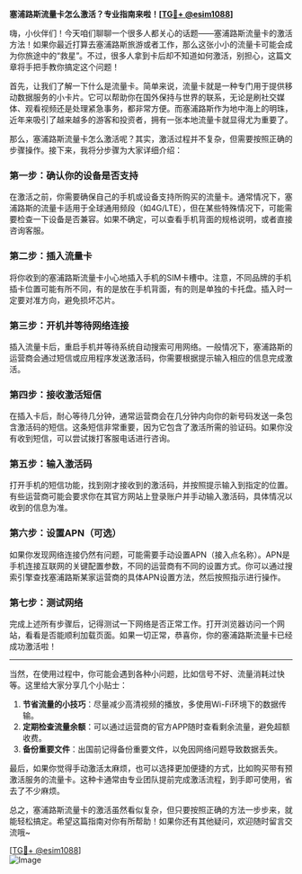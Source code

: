 **塞浦路斯流量卡怎么激活？专业指南来啦！[[TG💪+ @esim1088](https://t.me/s/esim1088)]**

嗨，小伙伴们！今天咱们聊聊一个很多人都关心的话题——塞浦路斯流量卡的激活方法！如果你最近打算去塞浦路斯旅游或者工作，那么这张小小的流量卡可能会成为你旅途中的“救星”。不过，很多人拿到卡后却不知道如何激活，别担心，这篇文章将手把手教你搞定这个问题！

首先，让我们了解一下什么是流量卡。简单来说，流量卡就是一种专门用于提供移动数据服务的小卡片。它可以帮助你在国外保持与世界的联系，无论是刷社交媒体、观看视频还是处理紧急事务，都非常方便。而塞浦路斯作为地中海上的明珠，近年来吸引了越来越多的游客和投资者，拥有一张本地流量卡就显得尤为重要了。

那么，塞浦路斯流量卡怎么激活呢？其实，激活过程并不复杂，但需要按照正确的步骤操作。接下来，我将分步骤为大家详细介绍：

### **第一步：确认你的设备是否支持**
在激活之前，你需要确保自己的手机或设备支持所购买的流量卡。通常情况下，塞浦路斯的流量卡适用于全球通用频段（如4G/LTE），但在某些特殊情况下，可能需要检查一下设备是否兼容。如果不确定，可以查看手机背面的规格说明，或者直接咨询客服。

### **第二步：插入流量卡**
将你收到的塞浦路斯流量卡小心地插入手机的SIM卡槽中。注意，不同品牌的手机插卡位置可能有所不同，有的是放在手机背面，有的则是单独的卡托盘。插入时一定要对准方向，避免损坏芯片。

### **第三步：开机并等待网络连接**
插入流量卡后，重启手机并等待系统自动搜索可用网络。一般情况下，塞浦路斯的运营商会通过短信或应用程序发送激活码，你需要根据提示输入相应的信息完成激活。

### **第四步：接收激活短信**
在插入卡后，耐心等待几分钟，通常运营商会在几分钟内向你的新号码发送一条包含激活码的短信。这条短信非常重要，因为它包含了激活所需的验证码。如果你没有收到短信，可以尝试拨打客服电话进行咨询。

### **第五步：输入激活码**
打开手机的短信功能，找到刚才接收到的激活码，并按照提示输入到指定的位置。有些运营商可能会要求你在其官方网站上登录账户并手动输入激活码，具体情况以收到的信息为准。

### **第六步：设置APN（可选）**
如果你发现网络连接仍然有问题，可能需要手动设置APN（接入点名称）。APN是手机连接互联网的关键配置参数，不同的运营商有不同的设置方式。你可以通过搜索引擎查找塞浦路斯某家运营商的具体APN设置方法，然后按照指示进行操作。

### **第七步：测试网络**
完成上述所有步骤后，记得测试一下网络是否正常工作。打开浏览器访问一个网站，看看是否能顺利加载页面。如果一切正常，恭喜你，你的塞浦路斯流量卡已经成功激活啦！

---

当然，在使用过程中，你可能会遇到各种小问题，比如信号不好、流量消耗过快等。这里给大家分享几个小贴士：

1. **节省流量的小技巧**：尽量减少高清视频的播放，多使用Wi-Fi环境下的数据传输。
2. **定期检查流量余额**：可以通过运营商的官方APP随时查看剩余流量，避免超额收费。
3. **备份重要文件**：出国前记得备份重要文件，以免因网络问题导致数据丢失。

最后，如果你觉得手动激活太麻烦，也可以选择更加便捷的方式，比如购买带有预激活服务的流量卡。这种卡通常由专业团队提前完成激活流程，到手即可使用，省去了不少麻烦。

总之，塞浦路斯流量卡的激活虽然看似复杂，但只要按照正确的方法一步步来，就能轻松搞定。希望这篇指南对你有所帮助！如果你还有其他疑问，欢迎随时留言交流哦~

[[TG💪+ @esim1088](https://t.me/s/esim1088)]  
![Image](https://i.postimg.cc/4NQfJmqS/Snipaste-2025-05-13-00-14-12.png)